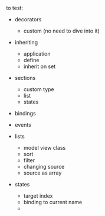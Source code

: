 to test:

- decorators
  - custom (no need to dive into it)

- inheriting
  - application
  - define
  - inherit on set


- sections
  - custom type
  - list
  - states
- bindings
- events
- lists
  - model view class
  - sort
  - filter
  - changing source
  - source as array
- states
  - target index
  - binding to current name
  - 